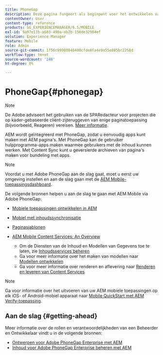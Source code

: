 ```yaml
---
title: PhoneGap
description: Deze pagina fungeert als beginpunt voor het ontwikkelen van toepassingen met PhoneGap Enterprise met AEM. AEM wordt geïntegreerd met PhoneGap, zodat u eenvoudig apps kunt maken met AEM pagina's. Met PhoneGap kan de gebruiker hulpprogramma-apps maken waarmee gebruikers met de inhoud kunnen werken.
contentOwner: User
content-type: reference
products: SG_EXPERIENCEMANAGER/6.5/MOBILE
exl-id: 9a97e11b-a683-490a-ab7b-158de32984ef
solution: Experience Manager
feature: Mobile
role: Admin
source-git-commit: 1f56c99980846400cfde8fa4e9a55e885bc2258d
workflow-type: tm+mt
source-wordcount: '248'
ht-degree: 0%

---
```


# PhoneGap{#phonegap}

>[!NOTE]
>
>De Adobe adviseert het gebruiken van de SPARedacteur voor projecten die op kader-gebaseerde cliënt-zijteruggeven van enige paginatoepassing (bijvoorbeeld, Reageren) vereisen. [Meer informatie](/help/sites-developing/spa-overview.md).

AEM wordt geïntegreerd met PhoneGap, zodat u eenvoudig apps kunt maken met AEM pagina&#39;s. Met PhoneGap kan de gebruiker hulpprogramma-apps maken waarmee gebruikers met de inhoud kunnen werken. Met Content Sync kunt u geversierde archieven van pagina&#39;s maken voor bundeling met apps.

>[!NOTE]
>
>Voordat u met Adobe PhoneGap aan de slag gaat, moet u eerst uw omgeving instellen en aan de slag gaan met de [AEM Mobile-toepassingsdashboard](/help/mobile/phonegap-authoring-apps.md).

De volgende bronnen helpen u aan de slag te gaan met AEM Mobile via Adobe PhoneGap:

* [Mobiele toepassingen ontwikkelen in AEM](/help/mobile/developing-mobile-applications.md)
* [Mobiel met inhoudssynchronisatie](/help/mobile/phonegap-contentsync.md)
* [Paginasjablonen](/help/mobile/phonegap-apps-arch-page-templates.md)

* [AEM Mobile Content Services: An Overview](/help/mobile/develop-content-as-a-service.md)

   * Om de Diensten van de Inhoud en Modellen van Gegevens toe te laten, zie [Inhoudsservices beheren](/help/mobile/developing-content-services.md)
   * Ga voor meer informatie over het maken van modellen naar [Modellen ontwikkelen](/help/mobile/administer-mobile-apps.md)
   * Ga voor meer informatie over renderen en aflevering naar [Renderen en leveren van Content Services](/help/mobile/rendering-and-delivery.md)

>[!NOTE]
>
>Ga voor informatie over het uitvoeren van uw AEM mobiele toepassingen op elk iOS- of Android-mobiel apparaat naar [Mobile QuickStart met AEM Verify-toepassing](/help/mobile/phonegap-mobile-quickstart.md).

## Aan de slag {#getting-ahead}

Meer informatie over de rollen en verantwoordelijkheden van een Beheerder en Ontwikkelaar vindt u in de volgende bronnen:

* [Ontwerpen voor Adobe PhoneGap Enterprise met AEM](/help/mobile/phonegap.md)
* [Inhoud voor Adobe PhoneGap Enterprise beheren met AEM](/help/mobile/administer-phonegap.md)
